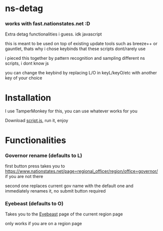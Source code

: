 # ns-detag
### works with fast.nationstates.net :D
Extra detag functionalities i guess. idk javascript

this is meant to be used on top of existing update tools such as breeze++ or gauntlet, thats why i chose keybinds that these scripts dont/rarely use

i pieced this together by pattern recognition and sampling different ns scripts, i dont know js

you can change the keybind by replacing L/O in keyL/keyO/etc with another key of your choice

# Installation
I use TamperMonkey for this, you can use whatever works for you

Download [script.js](https://github.com/ducky4life/ns-detag/raw/main/script.js), run it, enjoy

# Functionalities

### Governor rename (defaults to L)

first button press takes you to https://www.nationstates.net/page=regional_officer/region/office=governor/ if you are not there
 
second one replaces current gov name with the default one and immediately renames it, no submit button required

### Eyebeast (defaults to O)

Takes you to the [Eyebeast](https://eyebeast.calref.ca) page of the current region page

only works if you are on a region page
